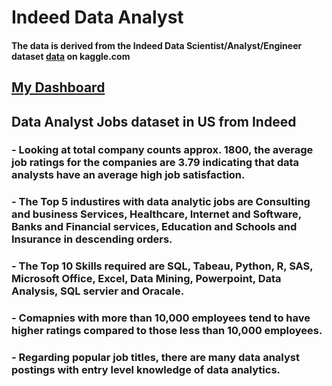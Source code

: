 # Indeed Data Analyst
#### The data is derived from the Indeed Data Scientist/Analyst/Engineer dataset [data](https://www.kaggle.com/elroyggj/indeed-dataset-data-scientistanalystengineer) on kaggle.com

## [My Dashboard](https://app.powerbi.com/view?r=eyJrIjoiYzBmYzU0YzctNjJjYy00ODExLWIwMDQtODdiOTFkNWZjNTg4IiwidCI6IjEwMWRhNTg3LTE4NDMtNGY1Mi04YjhhLTE3YjA2OWM2NmQzMyIsImMiOjJ9&pageName=ReportSection)

## Data Analyst Jobs dataset in US from Indeed 

### - Looking at total company counts approx. 1800, the average job ratings for the companies are 3.79 indicating that data analysts have an average high job satisfaction. 

### - The Top 5 industires with data analytic jobs are Consulting and business Services, Healthcare, Internet and Software, Banks and Financial services, Education and Schools and Insurance in descending orders.

### - The Top 10 Skills required are SQL, Tabeau, Python, R, SAS, Microsoft Office, Excel, Data Mining, Powerpoint, Data Analysis, SQL servier and Oracale. 

### - Comapnies with more than 10,000 employees tend to have higher ratings compared to those less than 10,000 employees. 

### - Regarding popular job titles, there are many data analyst postings with entry level knowledge of data analytics.   
